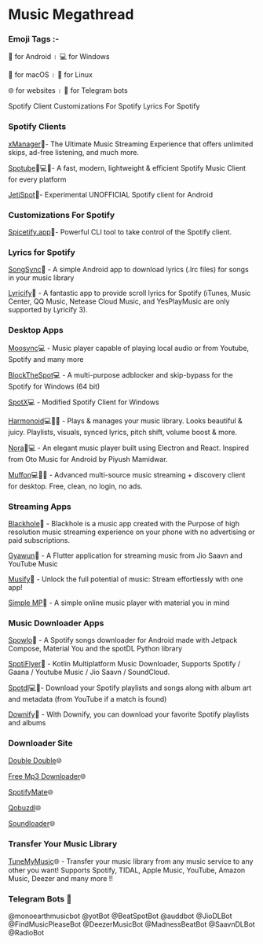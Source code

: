 # Music Megathread

### Emoji Tags :-

📱 for Android      ।  💻 for Windows

🍏 for macOS        ।  🐧 for Linux

🌐 for websites     ।  🤖 for Telegram bots

Spotify Client
Customizations For Spotify 
Lyrics For Spotify 


### Spotify Clients

[xManager](https://github.com/Team-xManager/xManager)📱- The Ultimate Music Streaming Experience that offers unlimited skips, ad-free listening, and much more.

[Spotube](https://spotube.krtirtho.dev/)📱💻🐧- A fast, modern, lightweight & efficient Spotify Music Client for every platform

[JetiSpot](https://github.com/iTaysonLab/jetispot)📱- Experimental UNOFFICIAL Spotify client for Android 

### Customizations For Spotify

[Spicetify.app](https://spicetify.app)🐧- Powerful CLI tool to take control of the Spotify client.

### Lyrics for Spotify

[SongSync](https://github.com/Lambada10/SongSync)📱 - A simple Android app to download lyrics (.lrc files) for songs in your music library

[Lyricify](https://github.com/WXRIW/Lyricify-App)📱 - A fantastic app to provide scroll lyrics for Spotify (iTunes, Music Center, QQ Music, Netease Cloud Music, and YesPlayMusic are only supported by Lyricify 3).

### Desktop Apps

[Moosync](https://github.com/Moosync/Moosync)💻 - Music player capable of playing local audio or from Youtube, Spotify and many more

[BlockTheSpot](https://github.com/mrpond/BlockTheSpot)💻 - A multi-purpose adblocker and skip-bypass for the Spotify for Windows (64 bit)

[SpotX](https://github.com/SpotX-Official/SpotX)💻 - Modified Spotify Client for Windows

[Harmonoid](https://github.com/harmonoid/harmonoid)💻🐧📱 - Plays & manages your music library. Looks beautiful & juicy. Playlists, visuals, synced lyrics, pitch shift, volume boost & more.

[Nora](https://github.com/Sandakan/Nora)📱💻 - An elegant music player built using Electron and React. Inspired from Oto Music for Android by Piyush Mamidwar.

[Muffon](https://github.com/staniel359/muffon/)💻🐧🍏 - Advanced multi-source music streaming + discovery client for desktop. Free, clean, no login, no ads.

### Streaming Apps

[Blackhole](https://sangwan5688.github.io/)📱 - Blackhole is a music app created with the Purpose of high resolution music streaming experience on your phone with no advertising or paid subscriptions.

[Gyawun](https://github.com/sheikhhaziq/gyavun)📱 - A Flutter application for streaming music from Jio Saavn and YouTube Music

[Musify](https://github.com/gokadzev/Musify)📱 - Unlock the full potential of music: Stream effortlessly with one app!

[Simple MP](https://github.com/lighttigerXIV/SimpleMP-Compose/)📱 - A simple online music player with material you in mind

### Music Downloader Apps

[Spowlo](https://github.com/BobbyESP/Spowlo)📱 - A Spotify songs downloader for Android made with Jetpack Compose, Material You and the spotDL Python library

[SpotiFlyer](https://github.com/Shabinder/SpotiFlyer)📱 - Kotlin Multiplatform Music Downloader, Supports Spotify / Gaana / Youtube Music / Jio Saavn / SoundCloud.

[Spotdl](https://github.com/spotDL/spotify-downloader)💻🐧- Download your Spotify playlists and songs along with album art and metadata (from YouTube if a match is found)

[Downify](https://play.google.com/store/apps/details?id=com.sam.downify)📱 - With Downify, you can download your favorite Spotify playlists and albums

### Downloader Site

[Double Double](https://doubledouble.top/)🌐

[Free Mp3 Downloader](https://free-mp3-download.net/)🌐

[SpotifyMate](https://spotifymate.com/)🌐

[Qobuzdl](https://github.com/vitiko98/qobuz-dl)🌐

[Soundloader](https://www.soundloaders.com/)🌐

### Transfer Your Music Library 

[TuneMyMusic](http://tunemymusic.com/)🌐 - Transfer your music library from any music service to any other you want! Supports Spotify, TIDAL, Apple Music, YouTube, Amazon Music, Deezer and many more !!

### Telegram Bots 🤖

@monoearthmusicbot
@yotBot
@BeatSpotBot
@auddbot
@JioDLBot
@FindMusicPleaseBot
@DeezerMusicBot
@MadnessBeatBot
@SaavnDLBot
@RadioBot